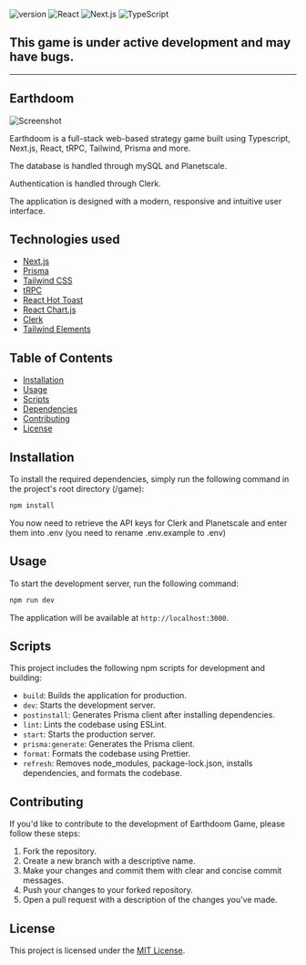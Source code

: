 ![version](https://img.shields.io/badge/version-0.3.0-blue)
![React](https://img.shields.io/badge/React-18.2.0-success)
![Next.js](https://img.shields.io/badge/Next.js-13.4.1-success)
![TypeScript](https://img.shields.io/badge/TypeScript-5.0.4-success)

## This game is under active development and may have bugs. 


* * *

## Earthdoom

<img src="https://user-images.githubusercontent.com/45217974/232975051-79875585-ba7b-4742-a328-0556d9eca77e.png" alt="Screenshot" />

Earthdoom is a full-stack web-based strategy game built using Typescript, Next.js, React, tRPC, Tailwind, Prisma and more. 

The database is handled through mySQL and Planetscale. 

Authentication is handled through Clerk.

The application is designed with a modern, responsive and intuitive user interface.

## Technologies used

- [Next.js](https://nextjs.org)
- [Prisma](https://prisma.io)
- [Tailwind CSS](https://tailwindcss.com)
- [tRPC](https://trpc.io)
- [React Hot Toast](https://react-hot-toast.com)
- [React Chart.js](https://react-chartjs-2.js.org)
- [Clerk](https://clerk.com)
- [Tailwind Elements](https://tailwind-elements.com)

## Table of Contents

- [Installation](#installation)
- [Usage](#usage)
- [Scripts](#scripts)
- [Dependencies](#dependencies)
- [Contributing](#contributing)
- [License](#license)

## Installation

To install the required dependencies, simply run the following command in the project's root directory (/game):

```bash
npm install
```

You now need to retrieve the API keys for Clerk and Planetscale and enter them into .env (you need to rename .env.example to .env)

## Usage

To start the development server, run the following command:

```bash
npm run dev
```

The application will be available at `http://localhost:3000`.

## Scripts

This project includes the following npm scripts for development and building:

- `build`: Builds the application for production.
- `dev`: Starts the development server.
- `postinstall`: Generates Prisma client after installing dependencies.
- `lint`: Lints the codebase using ESLint.
- `start`: Starts the production server.
- `prisma:generate`: Generates the Prisma client.
- `format`: Formats the codebase using Prettier.
- `refresh`: Removes node_modules, package-lock.json, installs dependencies, and formats the codebase.

## Contributing

If you'd like to contribute to the development of Earthdoom Game, please follow these steps:

1. Fork the repository.
2. Create a new branch with a descriptive name.
3. Make your changes and commit them with clear and concise commit messages.
4. Push your changes to your forked repository.
5. Open a pull request with a description of the changes you've made.

## License

This project is licensed under the [MIT License](LICENSE).
